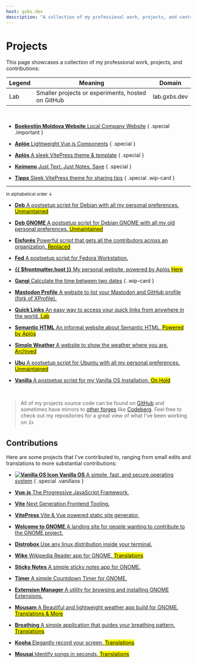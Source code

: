 ```yaml
---
host: gxbs.dev
description: "A collection of my professional work, projects, and contributions."
---
```


# Projects

This page showcases a collection of my professional work, projects, and contributions:

| Legend | Meaning                                           | Domain       |
| ------ | ------------------------------------------------- | ------------ |
| Lab    | Smaller projects or experiments, hosted on GitHub | lab.gxbs.dev |

<br>

<section class="cards">

- [**Boekestijn Moldova Website** Local Company Website](https://boekestijn.md) { .special .important }

- [**Aplóe** Lightweight Vue.js Components](https://aploe.gxbs.me) { .special }

- [**Aplós** A sleek VitePress theme & template](https://aplos.gxbs.me) { .special }

- [**Keímeno** Just Text. Just Notes. Save](https://lab.gxbs.dev/keimeno) { .special }

- [**Tipps** Sleek VitePress theme for sharing tips](https://tipps.gxbs.me) { .special .wip-card }

</section>

---

<small>In alphabetical order ↓</small>

<section class="cards">

- [**Deb** A postsetup script for Debian with all my personal preferences. <mark>Unmaintained</mark>](https://github.com/GabsEdits/deb)

- [**Deb GNOME** A postsetup script for Debian GNOME with all my old personal preferences. <mark>Unmaintained</mark>](https://github.com/GabsEdits/deb-gnome)

- [**Eisforés** Powerful script that gets all the contributors across an organization. <mark><abbr title="Replaced by a JavaScript script ">Replaced</abbr></mark>](https://github.com/GabsEdits/Eisfores)

- [**Fed** A postsetup script for Fedora Workstation.](https://fed-jet.vercel.app)

- [**{{ $frontmatter.host }}** My personal website, powered by Aplós <mark>Here</mark>](https://www.gxbs.me)

- [**Gangi** Calculate the time between two dates](https://time.gxbs.me) { .wip-card }

- [**Mastodon Profile** A website to list your Mastodon and GitHub profile (fork of XProfile).](https://github.com/GabsEdits/mastodonprofile)

- [**Quick Links** An easy way to access your quick links from anywhere in the world. <mark>Lab</mark>](https://github.com/GabsEdits/quick-links)

- [**Semantic HTML** An informal website about Semantic HTML. <mark>Powered by Aplós</mark>](https://semantichtml.github.io)

- [**Simple Weather** A website to show the weather where you are. <mark>Archived</mark>](https://github.com/GabsEdits/weather)

- [**Ubu** A postsetup script for Ubuntu with all my personal preferences. <mark>Unmaintained</mark>](https://github.com/GabsEdits/ubu)

- [**Vanilla** A postsetup script for my Vanilla OS Installation. <mark>On Hold</mark>](https://github.com/GabsEdits/vanilla)

</section>
<br>

> All of my projects source code can be found on [GitHub](https://github.com/GabsEdits) and sometimes have mirrors to [other forges](/find#forges) like [Codeberg](https://codeberg.org/gabs). Feel free to check out my repositories for a great view of what I've been working on :+1:

## Contributions

Here are some projects that I've contributed to, ranging from small edits and translations to more substantial contributions:

<section class="cards">

- [**![Vanilla OS Icon](https://vanillaos.org/assets/images/brand/vanillaos-logo-icon.svg#static) Vanilla OS** A simple, fast, and secure operating system](https://vanillaos.org) { .special .vanillaos }

- [**Vue.js** The Progressive JavaScript Framework.](https://vuejs.org)

- [**Vite** Next Generation Frontend Tooling.](https://vitejs.dev/)

- [**VitePress** Vite & Vue powered static site generator.](https://vitepress.dev/)

- [**Welcome to GNOME** A landing site for people wanting to contribute to the GNOME project.](https://welcome.gnome.org/)

- [**Distrobox** Use any linux distribution inside your terminal.](https://distrobox.it)

- [**Wike** Wikipedia Reader app for GNOME. <mark>Translations</mark>](https://github.com/hugolabe/Wike)

- [**Sticky Notes** A simple sticky notes app for GNOME.](https://github.com/vixalien/sticky)

- [**Timer** A simple Countdown Timer for GNOME.](https://github.com/vikdevelop/timer)

- [**Extension Manager** A utility for browsing and installing GNOME Extensions.](https://github.com/mjakeman/extension-manager)

- [**Mousam** A Beautiful and lightweight weather app build for GNOME. <mark>Translations & More</mark>](https://github.com/amit9838/mousam)

- [**Breathing** A simple application that guides your breathing pattern. <mark>Translations</mark>](https://github.com/SeaDve/Breathing)

- [**Kooha** Elegantly record your screen. <mark>Translations</mark>](https://github.com/SeaDve/Kooha)

- [**Mousai** Identify songs in seconds. <mark>Translations</mark>](https://github.com/SeaDve/Mousai)

</section>
